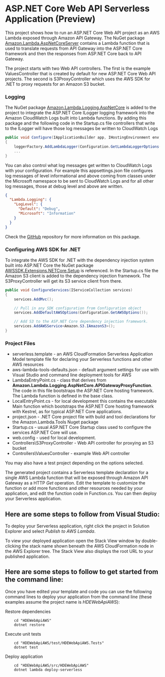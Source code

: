 # ASP.NET Core Web API Serverless Application (Preview)

This project shows how to run an ASP.NET Core Web API project as an AWS Lambda exposed through Amazon API Gateway. The NuGet package [Amazon.Lambda.AspNetCoreServer](https://www.nuget.org/packages/Amazon.Lambda.AspNetCoreServer) contains a Lambda function that is used to translate requests from API Gateway into the ASP.NET Core framework and then the responses from ASP.NET Core back to API Gateway.

The project starts with two Web API controllers. The first is the example ValuesController that is created by default for new ASP.NET Core Web API projects. The second is S3ProxyController which uses the AWS SDK for .NET to proxy requests for an Amazon S3 bucket.

### Logging ###

The NuGet package [Amazon.Lambda.Logging.AspNetCore](https://www.nuget.org/packages/Amazon.Lambda.Logging.AspNetCore/) is added to the project to integrate the ASP.NET Core ILogger logging framework into the Amazon CloudWatch Logs built into Lambda functions. By adding this package and the following code in the Startup.cs file controllers that write to the ILogger will have those log messages be written to CloudWatch Logs

```csharp
public void Configure(IApplicationBuilder app, IHostingEnvironment env, ILoggerFactory loggerFactory)
{
    loggerFactory.AddLambdaLogger(Configuration.GetLambdaLoggerOptions());
    ...
}
```

You can also control what log messages get written to CloudWatch Logs with your configuration. For example this appsettings.json file configures log messages of level informational and above coming from classes under the Microsoft namespace to be sent to CloudWatch Logs and for all other log messages, those at debug level and above are written.
```json
{
  "Lambda.Logging": {
    "LogLevel": {
      "Default": "Debug",
      "Microsoft": "Information"
    }
  }
}
```
Check the [GitHub](https://github.com/aws/aws-lambda-dotnet/tree/master/Libraries/src/Amazon.Lambda.Logging.AspNetCore) repository for more information on this package.

### Configuring AWS SDK for .NET ###

To integrate the AWS SDK for .NET with the dependency injection system built into ASP.NET Core the NuGet package [AWSSDK.Extensions.NETCore.Setup](https://www.nuget.org/packages/AWSSDK.Extensions.NETCore.Setup/) is referenced. In the Startup.cs file the Amazon S3 client is added to the dependency injection framework. The S3ProxyController will get its S3 service client from there.

```csharp
public void ConfigureServices(IServiceCollection services)
{
    services.AddMvc();

    // Pull in any SDK configuration from Configuration object
    services.AddDefaultAWSOptions(Configuration.GetAWSOptions());

    // Add S3 to the ASP.NET Core dependency injection framework.
    services.AddAWSService<Amazon.S3.IAmazonS3>();
}
```

### Project Files ###

* serverless.template - an AWS CloudFormation Serverless Application Model template file for declaring your Serverless functions and other AWS resources
* aws-lambda-tools-defaults.json - default argument settings for use with Visual Studio and command line deployment tools for AWS
* LambdaEntryPoint.cs - class that derives from **Amazon.Lambda.Logging.AspNetCore.APIGatewayProxyFunction**. The code in this file bootstraps the ASP.NET Core hosting framework. The Lambda function is defined in the base class.
* LocalEntryPoint.cs - for local development this contains the executable Main function which bootstraps the ASP.NET Core hosting framework with Kestrel, as for typical ASP.NET Core applications.
* project.json - .NET Core project file with build and tool declarations for the Amazon.Lambda.Tools Nuget package
* Startup.cs - usual ASP.NET Core Startup class used to configure the services ASP.NET Core will use.
* web.config - used for local development.
* Controllers\S3ProxyController - Web API controller for proxying an S3 bucket
* Controllers\ValuesController - example Web API controller

You may also have a test project depending on the options selected.

The generated project contains a Serverless template declaration for a single AWS Lambda function that will be exposed through Amazon API Gateway as a HTTP *Get* operation. Edit the template to customize the function or add more functions and other resources needed by your application, and edit the function code in Function.cs. You can then deploy your Serverless application.

## Here are some steps to follow from Visual Studio:

To deploy your Serverless application, right click the project in Solution Explorer and select *Publish to AWS Lambda*.

To view your deployed application open the Stack View window by double-clicking the stack name shown beneath the AWS CloudFormation node in the AWS Explorer tree. The Stack View also displays the root URL to your published application.

## Here are some steps to follow to get started from the command line:

Once you have edited your template and code you can use the following command lines to deploy your application from the command line (these examples assume the project name is *HDEWebApiAWS*):

Restore dependencies
```
    cd "HDEWebApiAWS"
    dotnet restore
```

Execute unit tests
```
    cd "HDEWebApiAWS/test/HDEWebApiAWS.Tests"
    dotnet test
```

Deploy application
```
    cd "HDEWebApiAWS/src/HDEWebApiAWS"
    dotnet lambda deploy-serverless
```
